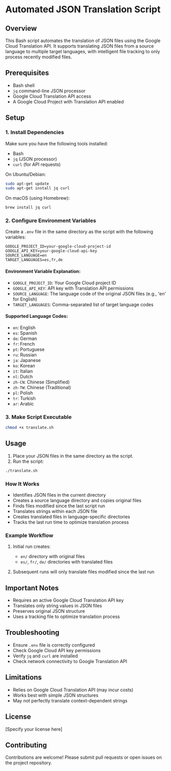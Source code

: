 # Automated JSON Translation Script

## Overview

This Bash script automates the translation of JSON files using the Google Cloud Translation API. It supports translating JSON files from a source language to multiple target languages, with intelligent file tracking to only process recently modified files.

## Prerequisites

- Bash shell
- `jq` command-line JSON processor
- Google Cloud Translation API access
- A Google Cloud Project with Translation API enabled

## Setup

### 1. Install Dependencies

Make sure you have the following tools installed:
- Bash
- `jq` (JSON processor)
- `curl` (for API requests)

On Ubuntu/Debian:
```bash
sudo apt-get update
sudo apt-get install jq curl
```

On macOS (using Homebrew):
```bash
brew install jq curl
```

### 2. Configure Environment Variables

Create a `.env` file in the same directory as the script with the following variables:

```
GOOGLE_PROJECT_ID=your-google-cloud-project-id
GOOGLE_API_KEY=your-google-cloud-api-key
SOURCE_LANGUAGE=en
TARGET_LANGUAGES=es,fr,de
```

#### Environment Variable Explanation:
- `GOOGLE_PROJECT_ID`: Your Google Cloud project ID
- `GOOGLE_API_KEY`: API key with Translation API permissions
- `SOURCE_LANGUAGE`: The language code of the original JSON files (e.g., 'en' for English)
- `TARGET_LANGUAGES`: Comma-separated list of target language codes

#### Supported Language Codes:
- `en`: English
- `es`: Spanish
- `de`: German
- `fr`: French
- `pt`: Portuguese
- `ru`: Russian
- `ja`: Japanese
- `ko`: Korean
- `it`: Italian
- `nl`: Dutch
- `zh-CN`: Chinese (Simplified)
- `zh-TW`: Chinese (Traditional)
- `pl`: Polish
- `tr`: Turkish
- `ar`: Arabic

### 3. Make Script Executable

```bash
chmod +x translate.sh
```

## Usage

1. Place your JSON files in the same directory as the script.
2. Run the script:

```bash
./translate.sh
```

### How It Works

- Identifies JSON files in the current directory
- Creates a source language directory and copies original files
- Finds files modified since the last script run
- Translates strings within each JSON file
- Creates translated files in language-specific directories
- Tracks the last run time to optimize translation process

### Example Workflow

1. Initial run creates:
   - `en/` directory with original files
   - `es/`, `fr/`, `de/` directories with translated files

2. Subsequent runs will only translate files modified since the last run

## Important Notes

- Requires an active Google Cloud Translation API key
- Translates only string values in JSON files
- Preserves original JSON structure
- Uses a tracking file to optimize translation process

## Troubleshooting

- Ensure `.env` file is correctly configured
- Check Google Cloud API key permissions
- Verify `jq` and `curl` are installed
- Check network connectivity to Google Translation API

## Limitations

- Relies on Google Cloud Translation API (may incur costs)
- Works best with simple JSON structures
- May not perfectly translate context-dependent strings

## License

[Specify your license here]

## Contributing

Contributions are welcome! Please submit pull requests or open issues on the project repository.